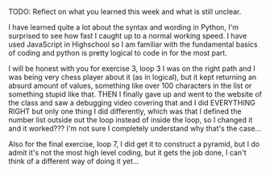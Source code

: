 TODO: Reflect on what you learned this week and what is still unclear.

I have learned quite a lot about the syntax and wording in Python, I'm surprised to see how fast I caught up to a normal working speed. I have used JavaScript in Highschool so I am familiar with the fundamental basics of coding and python is pretty logical to code in for the most part.

I will be honest with you for exercise 3, loop 3 I was on the right path and I was being very chess player about it (as in logical), but it kept returning an absurd amount of values, something like over 100 characters in the list or something stupid like that. THEN I finally gave up and went to the website of the class and saw a debugging video covering that and I did EVERYTHING RIGHT but only one thing I did differently, which was that I defined the number list outside out the loop instead of inside the loop, so I changed it and it worked??? I'm not sure I completely understand why that's the case... 

Also for the final exercise, loop 7, I did get it to construct a pyramid, but I do admit it's not the most high level coding, but it gets the job done, I can't think of a different way of doing it yet...